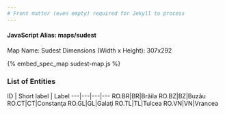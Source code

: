 ```yaml
---
# Front matter (even empty) required for Jekyll to process
---
```


#### JavaScript Alias: maps/sudest

Map Name: Sudest
Dimensions (Width x Height): 307x292



{% embed_spec_map sudest-map.js %}

### List of Entities

ID | Short label | Label
---|---|---|---
RO.BR|BR|Brăila
RO.BZ|BZ|Buzău
RO.CT|CT|Constanţa
RO.GL|GL|Galaţi
RO.TL|TL|Tulcea
RO.VN|VN|Vrancea

